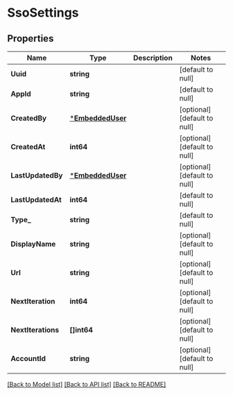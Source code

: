 # SsoSettings

## Properties
Name | Type | Description | Notes
------------ | ------------- | ------------- | -------------
**Uuid** | **string** |  | [default to null]
**AppId** | **string** |  | [default to null]
**CreatedBy** | [***EmbeddedUser**](EmbeddedUser.md) |  | [optional] [default to null]
**CreatedAt** | **int64** |  | [optional] [default to null]
**LastUpdatedBy** | [***EmbeddedUser**](EmbeddedUser.md) |  | [optional] [default to null]
**LastUpdatedAt** | **int64** |  | [default to null]
**Type_** | **string** |  | [default to null]
**DisplayName** | **string** |  | [optional] [default to null]
**Url** | **string** |  | [optional] [default to null]
**NextIteration** | **int64** |  | [optional] [default to null]
**NextIterations** | **[]int64** |  | [optional] [default to null]
**AccountId** | **string** |  | [optional] [default to null]

[[Back to Model list]](../README.md#documentation-for-models) [[Back to API list]](../README.md#documentation-for-api-endpoints) [[Back to README]](../README.md)

